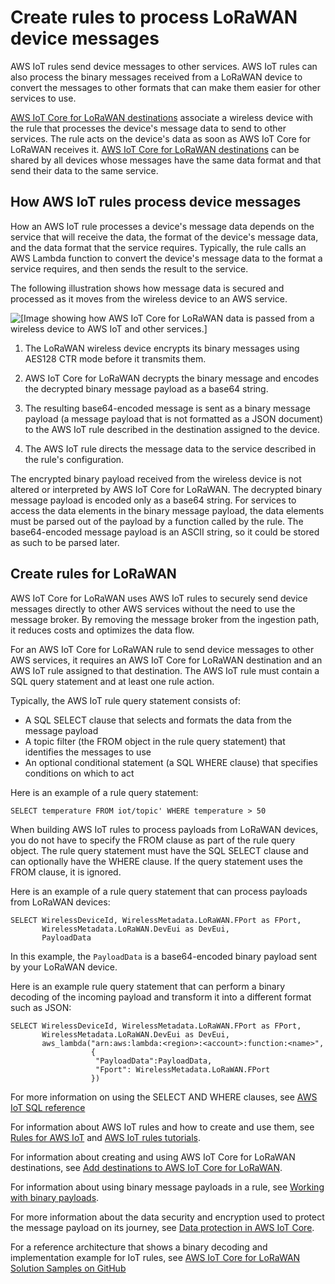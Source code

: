 # Create rules to process LoRaWAN device messages<a name="connect-iot-lorawan-destination-rules"></a>

AWS IoT rules send device messages to other services\. AWS IoT rules can also process the binary messages received from a LoRaWAN device to convert the messages to other formats that can make them easier for other services to use\.

[AWS IoT Core for LoRaWAN destinations](connect-iot-lorawan-create-destinations.md) associate a wireless device with the rule that processes the device's message data to send to other services\. The rule acts on the device's data as soon as AWS IoT Core for LoRaWAN receives it\. [AWS IoT Core for LoRaWAN destinations](connect-iot-lorawan-create-destinations.md) can be shared by all devices whose messages have the same data format and that send their data to the same service\.

## How AWS IoT rules process device messages<a name="how-rules-process-message"></a>

How an AWS IoT rule processes a device's message data depends on the service that will receive the data, the format of the device's message data, and the data format that the service requires\. Typically, the rule calls an AWS Lambda function to convert the device's message data to the format a service requires, and then sends the result to the service\.

The following illustration shows how message data is secured and processed as it moves from the wireless device to an AWS service\.

![\[Image showing how AWS IoT Core for LoRaWAN data is passed from a wireless device to AWS IoT and other services.\]](http://docs.aws.amazon.com/iot/latest/developerguide/images/iot-lorawan-data-flow.png)

1. The LoRaWAN wireless device encrypts its binary messages using AES128 CTR mode before it transmits them\.

1. AWS IoT Core for LoRaWAN decrypts the binary message and encodes the decrypted binary message payload as a base64 string\.

1. The resulting base64\-encoded message is sent as a binary message payload \(a message payload that is not formatted as a JSON document\) to the AWS IoT rule described in the destination assigned to the device\.

1. The AWS IoT rule directs the message data to the service described in the rule's configuration\.

The encrypted binary payload received from the wireless device is not altered or interpreted by AWS IoT Core for LoRaWAN\. The decrypted binary message payload is encoded only as a base64 string\. For services to access the data elements in the binary message payload, the data elements must be parsed out of the payload by a function called by the rule\. The base64\-encoded message payload is an ASCII string, so it could be stored as such to be parsed later\.

## Create rules for LoRaWAN<a name="create-lorawan-rules"></a>

AWS IoT Core for LoRaWAN uses AWS IoT rules to securely send device messages directly to other AWS services without the need to use the message broker\. By removing the message broker from the ingestion path, it reduces costs and optimizes the data flow\.

For an AWS IoT Core for LoRaWAN rule to send device messages to other AWS services, it requires an AWS IoT Core for LoRaWAN destination and an AWS IoT rule assigned to that destination\. The AWS IoT rule must contain a SQL query statement and at least one rule action\. 

Typically, the AWS IoT rule query statement consists of:
+ A SQL SELECT clause that selects and formats the data from the message payload
+ A topic filter \(the FROM object in the rule query statement\) that identifies the messages to use
+ An optional conditional statement \(a SQL WHERE clause\) that specifies conditions on which to act

Here is an example of a rule query statement:

```
SELECT temperature FROM iot/topic' WHERE temperature > 50
```

When building AWS IoT rules to process payloads from LoRaWAN devices, you do not have to specify the FROM clause as part of the rule query object\. The rule query statement must have the SQL SELECT clause and can optionally have the WHERE clause\. If the query statement uses the FROM clause, it is ignored\.

Here is an example of a rule query statement that can process payloads from LoRaWAN devices:

```
SELECT WirelessDeviceId, WirelessMetadata.LoRaWAN.FPort as FPort,
       WirelessMetadata.LoRaWAN.DevEui as DevEui, 
       PayloadData
```

In this example, the `PayloadData` is a base64\-encoded binary payload sent by your LoRaWAN device\.

Here is an example rule query statement that can perform a binary decoding of the incoming payload and transform it into a different format such as JSON:

```
SELECT WirelessDeviceId, WirelessMetadata.LoRaWAN.FPort as FPort,
       WirelessMetadata.LoRaWAN.DevEui as DevEui, 
       aws_lambda("arn:aws:lambda:<region>:<account>:function:<name>",                                       
                  {                                      
                   "PayloadData":PayloadData,                                       
                   "Fport": WirelessMetadata.LoRaWAN.FPort   
                  })
```

For more information on using the SELECT AND WHERE clauses, see [AWS IoT SQL reference](iot-sql-reference.md)

For information about AWS IoT rules and how to create and use them, see [Rules for AWS IoT](iot-rules.md) and [AWS IoT rules tutorials](iot-rules-tutorial.md)\.

For information about creating and using AWS IoT Core for LoRaWAN destinations, see [Add destinations to AWS IoT Core for LoRaWAN](connect-iot-lorawan-create-destinations.md)\.

For information about using binary message payloads in a rule, see [Working with binary payloads](binary-payloads.md)\.

For more information about the data security and encryption used to protect the message payload on its journey, see [Data protection in AWS IoT Core](data-protection.md)\.

For a reference architecture that shows a binary decoding and implementation example for IoT rules, see [AWS IoT Core for LoRaWAN Solution Samples on GitHub](https://github.com/aws-samples/aws-iot-core-lorawan/tree/main/transform_binary_payload)